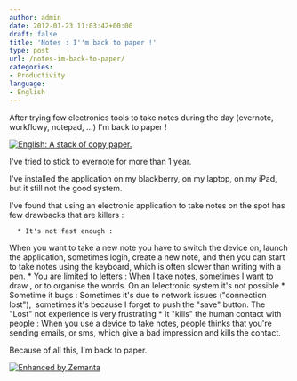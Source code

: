```yaml
---
author: admin
date: 2012-01-23 11:03:42+00:00
draft: false
title: 'Notes : I''m back to paper !'
type: post
url: /notes-im-back-to-paper/
categories:
- Productivity
language:
- English
---
```


After trying few electronics tools to take notes during the day (evernote, workflowy, notepad, ...) I'm back to paper !


[![English: A stack of copy paper.](http://upload.wikimedia.org/wikipedia/commons/thumb/e/e5/Stack_of_Copy_Paper.jpg/300px-Stack_of_Copy_Paper.jpg)
](http://commons.wikipedia.org/wiki/File:Stack_of_Copy_Paper.jpg)


I've tried to stick to evernote for more than 1 year.

I've installed the application on my blackberry, on my laptop, on my iPad, but it still not the good system.

I've found that using an electronic application to take notes on the spot has few drawbacks that are killers :



	  * It's not fast enough :
When you want to take a new note you have to switch the device on, launch the application, sometimes login, create a new note, and then you can start to take notes using the keyboard, which is often slower than writing with a pen.
	  * You are limited to letters :
When I take notes, sometimes I want to draw , or to organise the words. On an lelectronic system it's not possible
	  * Sometime it bugs :
Sometimes it's due to network issues ("connection lost"),  sometimes it's because I forget to push the "save" button. The "Lost" not experience is very frustrating
	  * It "kills" the human contact with people :
When you use a device to take notes, people thinks that you're sending emails, or sms, which give a bad impression and kills the contact.

Because of all this, I'm back to paper.


[![Enhanced by Zemanta](http://img.zemanta.com/zemified_a.png?x-id=d86d3857-331e-459b-85fa-b23bac861036)
](http://www.zemanta.com/)
